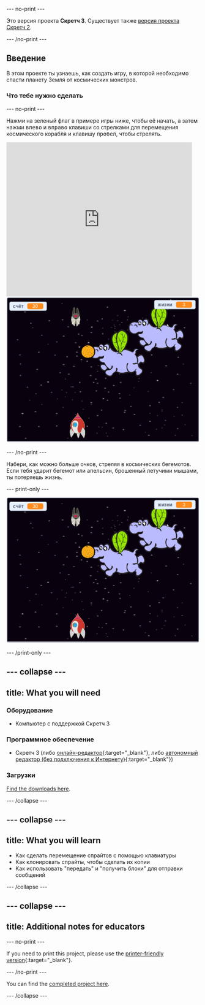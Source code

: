 \--- no-print \---

Это версия проекта **Скретч 3**. Существует также [версия проекта Скретч 2](https://projects.raspberrypi.org/en/projects/clone-wars-scratch2).

\--- /no-print \---

## Введение

В этом проекте ты узнаешь, как создать игру, в которой необходимо спасти планету Земля от космических монстров.

### Что тебе нужно сделать

\--- no-print \---

Нажми на зеленый флаг в примере игры ниже, чтобы её начать, а затем нажми <kbd>влево</kbd> и <kbd>вправо</kbd> клавиши со стрелками для перемещения космического корабля и клавишу <kbd>пробел</kbd>, чтобы стрелять.

<div class="scratch-preview">
  <iframe allowtransparency="true" width="485" height="402" src="https://scratch.mit.edu/projects/embed/276887163/?autostart=false" frameborder="0" scrolling="no"></iframe>
  <img src="images/showcase.png">
</div>

\--- /no-print \---

Набери, как можно больше очков, стреляя в космических бегемотов. Если тебя ударит бегемот или апельсин, брошенный летучими мышами, ты потеряешь жизнь.

\--- print-only \---

![описание](images/showcase.png)

\--- /print-only \---

## \--- collapse \---

## title: What you will need

### Оборудование

+ Компьютер с поддержкой Скретч 3

### Программное обеспечение

+ Скретч 3 (либо [онлайн-редактор](https://rpf.io/scratchon){:target="_blank"}, либо [автономный редактор (без подключения к Интернету)](https://rpf.io/scratchoff){:target="_blank"})

### Загрузки

[Find the downloads here](http://rpf.io/p/en/clone-wars-go).

\--- /collapse \---

## \--- collapse \---

## title: What you will learn

+ Как сделать перемещение спрайтов с помощью клавиатуры
+ Как клонировать спрайты, чтобы сделать их копии
+ Как использовать "передать" и "получить блоки" для отправки сообщений

\--- /collapse \---

## \--- collapse \---

## title: Additional notes for educators

\--- no-print \---

If you need to print this project, please use the [printer-friendly version](https://projects.raspberrypi.org/en/projects/clone-wars/print){:target="_blank"}.

\--- /no-print \---

You can find the [completed project here](http://rpf.io/p/en/clone-wars-get).

\--- /collapse \---